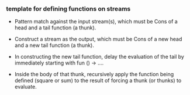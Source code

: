 ### template for defining functions on streams

* Pattern match against the input stream(s), which must be Cons of a head and a tail function (a thunk).

* Construct a stream as the output, which must be Cons of a new head and a new tail function (a thunk).

* In constructing the new tail function, delay the evaluation of the tail by immediately starting with fun () -> ....

* Inside the body of that thunk, recursively apply the function being defined (square or sum) to the result of forcing a thunk (or thunks) to evaluate.